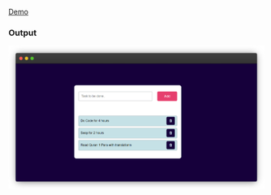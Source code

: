 [Demo](https://zeeshanmukhtar1.github.io/ToDoToday/)

### Output

![Simple Calculater](./fav/output.png 'ToDoToday')
